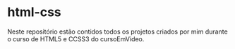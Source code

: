 # html-css
 
Neste repositório estão contidos todos os projetos criados por mim durante o curso de HTML5 e CCSS3 do cursoEmVideo.
